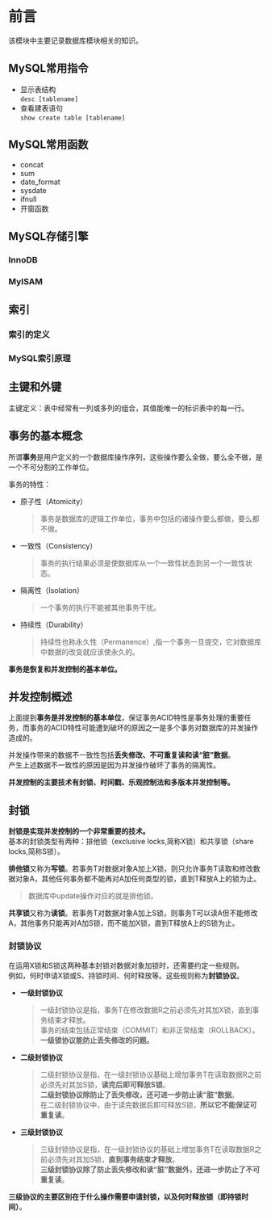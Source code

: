 # 前言

该模块中主要记录数据库模块相关的知识。

## MySQL常用指令  

- 显示表结构  
    `desc [tablename]`  
- 查看建表语句  
    `show create table [tablename]`

## MySQL常用函数

- concat
- sum
- date_format
- sysdate
- ifnull
- 开窗函数

## MySQL存储引擎

### InnoDB

### MyISAM  

## 索引

### 索引的定义

### MySQL索引原理

## 主键和外键

主键定义：表中经常有一列或多列的组合，其值能唯一的标识表中的每一行。

## 事务的基本概念

所谓**事务**是用户定义的一个数据库操作序列，这些操作要么全做，要么全不做，是一个不可分割的工作单位。

事务的特性：

- 原子性（Atomicity）
  >事务是数据库的逻辑工作单位，事务中包括的诸操作要么都做，要么都不做。
- 一致性（Consistency）
  >事务的执行结果必须是使数据库从一个一致性状态到另一个一致性状态。
- 隔离性（Isolation）
  >一个事务的执行不能被其他事务干扰。
- 持续性（Durability）
  >持续性也称永久性（Permanence）,指一个事务一旦提交，它对数据库中数据的改变就应该使永久的。

**事务是恢复和并发控制的基本单位。**

## 并发控制概述

上面提到**事务是并发控制的基本单位**，保证事务ACID特性是事务处理的重要任务，而事务的ACID特性可能遭到破坏的原因之一是多个事务对数据库的并发操作造成的。  

并发操作带来的数据不一致性包括**丢失修改、不可重复读和读“脏”数据**。  
产生上述数据不一致性的原因是因为并发操作破坏了事务的隔离性。

**并发控制的主要技术有封锁、时间戳、乐观控制法和多版本并发控制等。**

## 封锁

**封锁是实现并发控制的一个非常重要的技术。**  
基本的封锁类型有两种：排他锁（exclusive locks,简称X锁）和共享锁（share locks,简称S锁）。

**排他锁**又称为**写锁**。若事务T对数据对象A加上X锁，则只允许事务T读取和修改数据对象A，其他任何事务都不能再对A加任何类型的锁，直到T释放A上的锁为止。
>数据库中update操作对应的就是排他锁。

**共享锁**又称为**读锁**。若事务T对数据对象A加上S锁，则事务T可以读A但不能修改A，其他事务只能再对A加S锁，而不能加X锁，直到T释放A上的S锁为止。

### 封锁协议

在运用X锁和S锁这两种基本封锁对数据对象加锁时，还需要约定一些规则。  
例如，何时申请X锁或S、持锁时间、何时释放等。这些规则称为**封锁协议**。

- **一级封锁协议**
  >一级封锁协议是指，事务T在修改数据R之前必须先对其加X锁，直到事务结束才释放。  
  事务的结束包括正常结束（COMMIT）和非正常结束（ROLLBACK）。  
  **一级锁协议能防止丢失修改的问题。**

- **二级封锁协议**
  >二级封锁协议是指，在一级封锁协议基础上增加事务T在读取数据R之前必须先对其加S锁，**读完后即可释放S锁**。  
  **二级封锁协议除防止了丢失修改，还可进一步防止读“脏”数据**。  
  在二级封锁协议中，由于读完数据后即可释放S锁，**所以它不能保证可重复读**。

- **三级封锁协议**
  >三级封锁协议是指，在一级封锁协议的基础上增加事务T在读取数据R之前必须先对其加S锁，**直到事务结束才释放**。  
  **三级封锁协议除了防止丢失修改和读“脏”数据外，还进一步防止了不可重复读**。

**三级协议的主要区别在于什么操作需要申请封锁，以及何时释放锁（即持锁时间）**。
